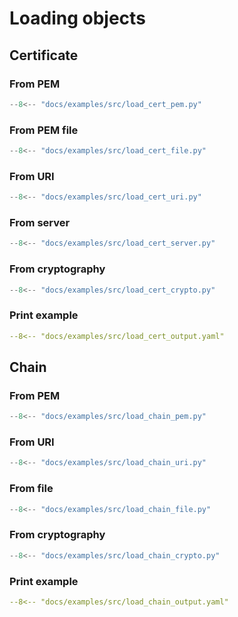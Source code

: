 # Loading objects

## Certificate

### From PEM

```python
--8<-- "docs/examples/src/load_cert_pem.py"
```

### From PEM file
```python
--8<-- "docs/examples/src/load_cert_file.py"
```

### From URI
```python
--8<-- "docs/examples/src/load_cert_uri.py"
```

### From server
```python
--8<-- "docs/examples/src/load_cert_server.py"
```


### From cryptography
```python
--8<-- "docs/examples/src/load_cert_crypto.py"
```

### Print example
```yaml
--8<-- "docs/examples/src/load_cert_output.yaml"
```

## Chain

### From PEM

```python
--8<-- "docs/examples/src/load_chain_pem.py"
```

### From URI
```python
--8<-- "docs/examples/src/load_chain_uri.py"
```

### From file
```python
--8<-- "docs/examples/src/load_chain_file.py"
```

### From cryptography
```python
--8<-- "docs/examples/src/load_chain_crypto.py"
```

### Print example
```yaml
--8<-- "docs/examples/src/load_chain_output.yaml"
```